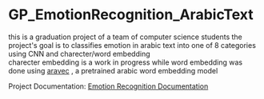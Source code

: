 # GP_EmotionRecognition_ArabicText
this is a graduation project of a team of computer science students 
the project's goal is to classifies emotion in arabic text into one of 8 categories  
using CNN and charecter/word embedding  
charecter embedding is a work in progress while word embedding was done using [aravec](https://github.com/bakrianoo/aravec) , a pretrained arabic word embedding model 

Project Documentation: [Emotion Recognition Documentation](https://drive.google.com/file/d/10AHMw46tsZAaA2rtrjZPk-NuP00QCFWY/view?usp=sharing)
